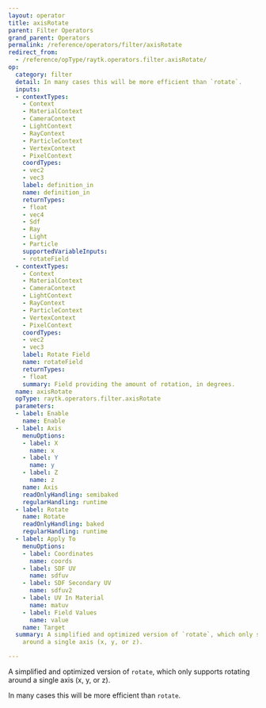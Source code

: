 ```yaml
---
layout: operator
title: axisRotate
parent: Filter Operators
grand_parent: Operators
permalink: /reference/operators/filter/axisRotate
redirect_from:
  - /reference/opType/raytk.operators.filter.axisRotate/
op:
  category: filter
  detail: In many cases this will be more efficient than `rotate`.
  inputs:
  - contextTypes:
    - Context
    - MaterialContext
    - CameraContext
    - LightContext
    - RayContext
    - ParticleContext
    - VertexContext
    - PixelContext
    coordTypes:
    - vec2
    - vec3
    label: definition_in
    name: definition_in
    returnTypes:
    - float
    - vec4
    - Sdf
    - Ray
    - Light
    - Particle
    supportedVariableInputs:
    - rotateField
  - contextTypes:
    - Context
    - MaterialContext
    - CameraContext
    - LightContext
    - RayContext
    - ParticleContext
    - VertexContext
    - PixelContext
    coordTypes:
    - vec2
    - vec3
    label: Rotate Field
    name: rotateField
    returnTypes:
    - float
    summary: Field providing the amount of rotation, in degrees.
  name: axisRotate
  opType: raytk.operators.filter.axisRotate
  parameters:
  - label: Enable
    name: Enable
  - label: Axis
    menuOptions:
    - label: X
      name: x
    - label: Y
      name: y
    - label: Z
      name: z
    name: Axis
    readOnlyHandling: semibaked
    regularHandling: runtime
  - label: Rotate
    name: Rotate
    readOnlyHandling: baked
    regularHandling: runtime
  - label: Apply To
    menuOptions:
    - label: Coordinates
      name: coords
    - label: SDF UV
      name: sdfuv
    - label: SDF Secondary UV
      name: sdfuv2
    - label: UV In Material
      name: matuv
    - label: Field Values
      name: value
    name: Target
  summary: A simplified and optimized version of `rotate`, which only supports rotating
    around a single axis (x, y, or z).

---
```



A simplified and optimized version of `rotate`, which only supports rotating around a single axis (x, y, or z).

In many cases this will be more efficient than `rotate`.
